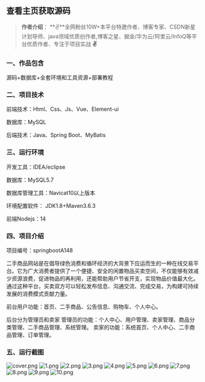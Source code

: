  
## 查看主页获取源码

> **作者介绍**： **✌**全网粉丝10W+本平台特邀作者、博客专家、CSDN新星计划导师、java领域优质创作者,博客之星、掘金/华为云/阿里云/InfoQ等平台优质作者、专注于项目实战 **✌**

  

### 一、作品包含

源码+数据库+全套环境和工具资源+部署教程

### 二、项目技术

前端技术：Html、Css、Js、Vue、Element-ui

数据库：MySQL

后端技术：Java、Spring Boot、MyBatis

  

### 三、运行环境

开发工具：IDEA/eclipse

数据库：MySQL5.7

数据库管理工具：Navicat10以上版本

环境配置软件： JDK1.8+Maven3.6.3

前端Nodejs：14


### 四、项目介绍
项目编号：springbootA148

二手商品网站是在倡导绿色消费和循环经济的大背景下应运而生的一种在线交易平台。它为广大消费者提供了一个便捷、安全的闲置物品买卖空间，不仅能够有效减少资源浪费，促进物品的再利用，还能帮助用户节省开支，实现物品价值最大化。通过这种平台，买卖双方可以轻松发布信息、沟通交流、完成交易，为构建可持续发展的消费模式贡献力量。

前台用户功能：首页、二手商品、公告信息、购物车、个人中心。

后台分为管理员和卖家
管理员的功能：个人中心、用户管理、卖家管理、商品分类管理、二手商品管理、系统管理。
卖家的功能：系统首页、个人中心、二手商品管理、订单管理。

### 五、运行截图

![cover.png](./cover.png)
![1.png](./1.png)
![2.png](./2.png)
![3.png](./3.png)
![4.png](./4.png)
![5.png](./5.png)
![6.png](./6.png)
![7.png](./7.png)
![8.png](./8.png)
![9.png](./9.png)
![10.png](./10.png)




  
